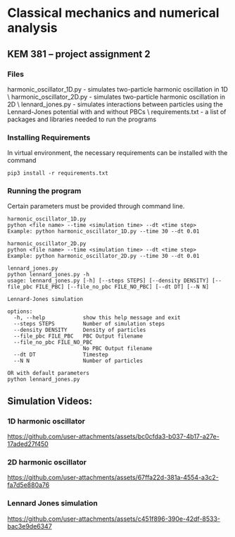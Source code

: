 # Classical mechanics and numerical analysis 
## KEM 381 – project assignment 2

### Files
harmonic_oscillator_1D.py - simulates two-particle harmonic oscillation in 1D  \\
harmonic_oscillator_2D.py - simulates two-particle harmonic oscillation in 2D  \\
lennard_jones.py - simulates interactions between particles using the Lennard-Jones potential with and without PBCs  \\
requirements.txt - a list of packages and libraries needed to run the programs  


### Installing Requirements
In virtual environment, the necessary requirements can be installed with the command
```
pip3 install -r requirements.txt
```

### Running the program
Certain parameters must be provided through command line.
```
harmonic_oscillator_1D.py
python <file name> --time <simulation time> --dt <time step>
Example: python harmonic_oscillator_1D.py --time 30 --dt 0.01

harmonic_oscillator_2D.py
python <file name> --time <simulation time> --dt <time step>
Example: python harmonic_oscillator_2D.py --time 30 --dt 0.01

lennard_jones.py
python lennard_jones.py -h 
usage: lennard_jones.py [-h] [--steps STEPS] [--density DENSITY] [--file_pbc FILE_PBC] [--file_no_pbc FILE_NO_PBC] [--dt DT] [--N N]

Lennard-Jones simulation

options:
  -h, --help            show this help message and exit
  --steps STEPS         Number of simulation steps
  --density DENSITY     Density of particles
  --file_pbc FILE_PBC   PBC Output filename
  --file_no_pbc FILE_NO_PBC
                        No PBC Output filename
  --dt DT               Timestep
  --N N                 Number of particles

OR with default parameters
python lennard_jones.py 
```
## Simulation Videos:
### 1D harmonic oscillator
https://github.com/user-attachments/assets/bc0cfda3-b037-4b17-a27e-17aded27f450

### 2D harmonic oscillator


https://github.com/user-attachments/assets/67ffa22d-381a-4554-a3c2-fa7d5e880a76



### Lennard Jones simulation


https://github.com/user-attachments/assets/c451f896-390e-42df-8533-bac3e9de6347


